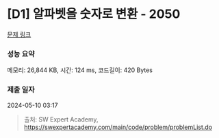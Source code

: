 # [D1] 알파벳을 숫자로 변환 - 2050 

[문제 링크](https://swexpertacademy.com/main/code/problem/problemDetail.do?contestProbId=AV5QLGxKAzQDFAUq) 

### 성능 요약

메모리: 26,844 KB, 시간: 124 ms, 코드길이: 420 Bytes

### 제출 일자

2024-05-10 03:17



> 출처: SW Expert Academy, https://swexpertacademy.com/main/code/problem/problemList.do